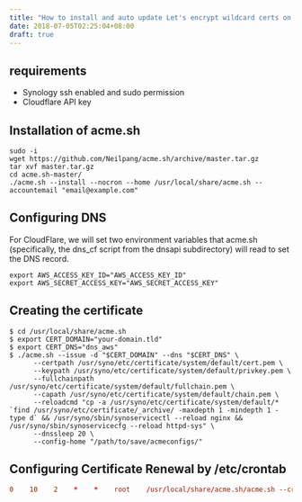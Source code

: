 ```yaml
---
title: "How to install and auto update Let's encrypt wildcard certs on Synology NAS with cloudflare DNS API"
date: 2018-07-05T02:25:04+08:00
draft: true
---
```


## requirements

- Synology ssh enabled and sudo permission
- Cloudflare API key

## Installation of acme.sh

```shell
sudo -i
wget https://github.com/Neilpang/acme.sh/archive/master.tar.gz
tar xvf master.tar.gz
cd acme.sh-master/
./acme.sh --install --nocron --home /usr/local/share/acme.sh --accountemail "email@example.com"
```

## Configuring DNS

For CloudFlare, we will set two environment variables that acme.sh (specifically, the dns_cf script from the dnsapi subdirectory) will read to set the DNS record. 

```shell
export AWS_ACCESS_KEY_ID="AWS_ACCESS_KEY_ID"
export AWS_SECRET_ACCESS_KEY="AWS_SECRET_ACCESS_KEY"
```

## Creating the certificate

```shell
$ cd /usr/local/share/acme.sh
$ export CERT_DOMAIN="your-domain.tld"
$ export CERT_DNS="dns_aws"
$ ./acme.sh --issue -d "$CERT_DOMAIN" --dns "$CERT_DNS" \
      --certpath /usr/syno/etc/certificate/system/default/cert.pem \
      --keypath /usr/syno/etc/certificate/system/default/privkey.pem \
      --fullchainpath /usr/syno/etc/certificate/system/default/fullchain.pem \
      --capath /usr/syno/etc/certificate/system/default/chain.pem \
      --reloadcmd "cp -a /usr/syno/etc/certificate/system/default/* `find /usr/syno/etc/certificate/_archive/ -maxdepth 1 -mindepth 1 -type d` && /usr/syno/sbin/synoservicectl --reload nginx && /usr/syno/sbin/synoservicecfg --reload httpd-sys" \
      --dnssleep 20 \
      --config-home "/path/to/save/acmeconfigs/"
```

## Configuring Certificate Renewal by /etc/crontab

```conf
0    10    2    *    *    root    /usr/local/share/acme.sh/acme.sh --cron --home /path/to/save/acmeconfigs/
```